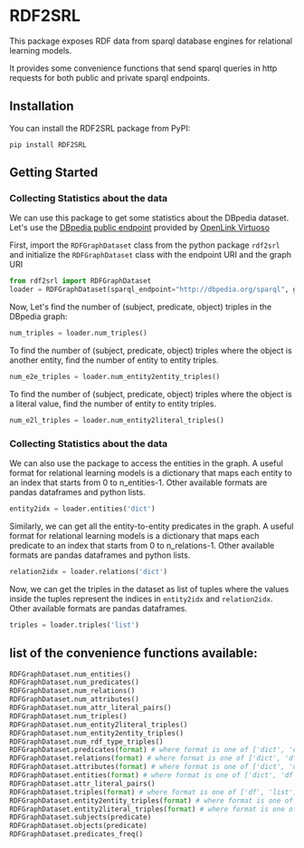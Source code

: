 # RDF2SRL

This package exposes RDF data from sparql database engines for relational 
learning models.

It provides some convenience functions that send sparql queries in http 
requests for both public and private sparql endpoints. 


## Installation
You can install the RDF2SRL package from PyPI:
```
pip install RDF2SRL
```

## Getting Started
### Collecting Statistics about the data
We can use this package to get some statistics about the DBpedia dataset.
Let's use the [DBpedia public endpoint](http://dbpedia.org/sparql) provided 
by [OpenLink Virtuoso](http://dbpedia.org/page/Virtuoso_Universal_Server)

First, import the ```RDFGraphDataset``` class from the python package ```rdf2srl```
and initialize the ```RDFGraphDataset``` class with the endpoint URI and the graph URI

```python
from rdf2srl import RDFGraphDataset
loader = RDFGraphDataset(sparql_endpoint="http://dbpedia.org/sparql", graph_name='http://dbpedia.org/')
```
Now, Let's find the number of (subject, predicate, object) triples in the DBpedia graph:
```python
num_triples = loader.num_triples()
```
To find the number of (subject, predicate, object) triples where the object is another entity,
find the number of entity to entity triples.
```python
num_e2e_triples = loader.num_entity2entity_triples()
```
To find the number of (subject, predicate, object) triples where the object is a literal value,
find the number of entity to entity triples.
```python
num_e2l_triples = loader.num_entity2literal_triples()
```
### Collecting Statistics about the data

We can also use the package to access the entities in the graph. A useful format for
relational learning models is a dictionary that maps each entity to an index that starts
from 0 to n_entities-1. Other available formats are pandas dataframes and python lists.
```python
entity2idx = loader.entities('dict')
```
Similarly, we can get all the entity-to-entity predicates in the graph. A useful format for
relational learning models is a dictionary that maps each predicate to an index that starts
from 0 to n_relations-1. Other available formats are pandas dataframes and python lists.
```python
relation2idx = loader.relations('dict')
```
Now, we can get the triples in the dataset as list of tuples where the values inside the tuples represent the
indices in ```entity2idx``` and ```relation2idx```. Other available formats are pandas dataframes.
```python
triples = loader.triples('list')
```

## list of the convenience functions available:
```python
RDFGraphDataset.num_entities()  
RDFGraphDataset.num_predicates()  
RDFGraphDataset.num_relations()  
RDFGraphDataset.num_attributes()  
RDFGraphDataset.num_attr_literal_pairs()  
RDFGraphDataset.num_triples()  
RDFGraphDataset.num_entity2literal_triples()  
RDFGraphDataset.num_entity2entity_triples()  
RDFGraphDataset.num_rdf_type_triples()  
RDFGraphDataset.predicates(format) # where format is one of ['dict', 'df', 'list']  
RDFGraphDataset.relations(format) # where format is one of ['dict', 'df', 'list']  
RDFGraphDataset.attributes(format) # where format is one of ['dict', 'df', 'list']  
RDFGraphDataset.entities(format) # where format is one of ['dict', 'df', 'list']  
RDFGraphDataset.attr_literal_pairs()  
RDFGraphDataset.triples(format) # where format is one of ['df', 'list']  
RDFGraphDataset.entity2entity_triples(format) # where format is one of ['df', 'list']  
RDFGraphDataset.entity2literal_triples(format) # where format is one of ['df', 'list']  
RDFGraphDataset.subjects(predicate)  
RDFGraphDataset.objects(predicate)  
RDFGraphDataset.predicates_freq()
```

